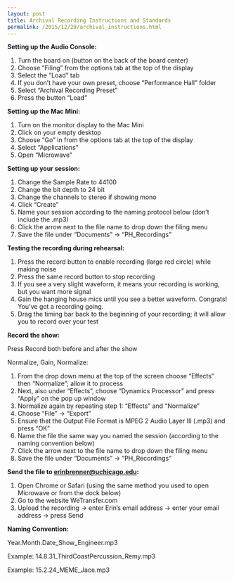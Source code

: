 ```yaml
---
layout: post
title: Archival Recording Instructions and Standards
permalink: /2015/12/29/archival_instructions.html
---
```


**Setting up the Audio Console:**

1.	Turn the board on (button on the back of the board center)
2.	Choose “Filing” from the options tab at the top of the display
3.	Select the “Load” tab
4.	If you don’t have your own preset, choose “Performance Hall” folder
5.	Select “Archival Recording Preset”
6.	Press the button “Load”

**Setting up the Mac Mini:**

1.	Turn on the monitor display to the Mac Mini
2.	Click on your empty desktop
3.	Choose “Go” in from the options tab at the top of the display
4.	Select “Applications”
5.	Open “Microwave”

**Setting up your session:**

1.	Change the Sample Rate to 44100
2.	Change the bit depth to 24 bit
3.	Change the channels to stereo if showing mono
4.	Click “Create”
5.	Name your session according to the naming protocol below (don’t include the .mp3)
6.	Click the arrow next to the file name to drop down the filing menu
7.	Save the file under “Documents” -> “PH_Recordings”

**Testing the recording during rehearsal:**

1.	Press the record button to enable recording (large red circle) while making noise
2.	Press the same record button to stop recording
3.	If you see a very slight waveform, it means your recording is working, but you want more signal
4.	Gain the hanging house mics until you see a better waveform. Congrats! You’ve got a recording going.
5.	Drag the timing bar back to the beginning of your recording; it will allow you to record over your test

**Record the show:**

Press Record both before and after the show

Normalize, Gain, Normalize:

1.	From the drop down menu at the top of the screen choose “Effects” then “Normalize”; allow it to process
2.	Next, also under “Effects”, choose “Dynamics Processor” and press “Apply” on the pop up window
3.	Normalize again by repeating step 1: “Effects” and “Normalize”
4.	Choose “File” -> “Export”
5.	Ensure that the Output File Format is MPEG 2 Audio Layer III (.mp3) and press “OK”
6.	Name the file the same way you named the session (according to the naming convention below)
7.	Click the arrow next to the file name to drop down the filing menu
8.	Save the file under “Documents” -> “PH_Recordings”

**Send the file to erinbrenner@uchicago.edu:**

1.	Open Chrome or Safari (using the same method you used to open Microwave or from the dock below)
2.	Go to the website WeTransfer.com
3.	Upload the recording -> enter Erin’s email address -> enter your email address -> press Send

**Naming Convention:**

Year.Month.Date_Show_Engineer.mp3

Example:    14.8.31_ThirdCoastPercussion_Remy.mp3

Example:    15.2.24_MEME_Jace.mp3
